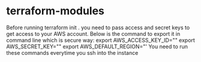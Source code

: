 # terraform-modules
Before running terraform init . you need to pass access and secret keys to get access to your AWS account. 
Below is the command to export it in command line which is secure way:
export AWS_ACCESS_KEY_ID="" export AWS_SECRET_KEY="" export AWS_DEFAULT_REGION="'
You need to run these commands everytime you ssh into the instance
